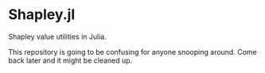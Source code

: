 # Shapley.jl
Shapley value utilities in Julia.

This repository is going to be confusing for anyone snooping around. Come back later and it might be cleaned up.
